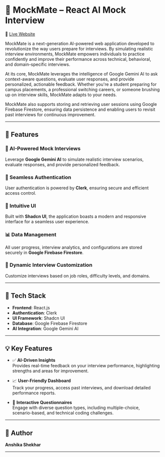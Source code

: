 # 🎤 MockMate – React AI Mock Interview
🔗 [Live Website](https://ai-mock-interview-june-2025.web.app/)

MockMate is a next-generation AI-powered web application developed to revolutionize the way users prepare for interviews. By simulating realistic interview environments, MockMate empowers individuals to practice confidently and improve their performance across technical, behavioral, and domain-specific interviews.

At its core, MockMate leverages the intelligence of Google Gemini AI to ask context-aware questions, evaluate user responses, and provide personalized, actionable feedback. Whether you're a student preparing for campus placements, a professional switching careers, or someone brushing up on interview skills, MockMate adapts to your needs.

MockMate also supports storing and retrieving user sessions using Google Firebase Firestore, ensuring data persistence and enabling users to revisit past interviews for continuous improvement.

---

## 🚀 Features

### 🧠 AI-Powered Mock Interviews
Leverage **Google Gemini AI** to simulate realistic interview scenarios, evaluate responses, and provide personalized feedback.

### 🔐 Seamless Authentication
User authentication is powered by **Clerk**, ensuring secure and efficient access control.

### 🎨 Intuitive UI
Built with **Shadcn UI**, the application boasts a modern and responsive interface for a seamless user experience.

### 📊 Data Management
All user progress, interview analytics, and configurations are stored securely in **Google Firebase Firestore**.

### 🎯 Dynamic Interview Customization
Customize interviews based on job roles, difficulty levels, and domains.

---

## 🧰 Tech Stack

- **Frontend**: React.js  
- **Authentication**: Clerk  
- **UI Framework**: Shadcn UI  
- **Database**: Google Firebase Firestore  
- **AI Integration**: Google Gemini AI  

---

## 💡 Key Features

- ✅ **AI-Driven Insights**  
  Provides real-time feedback on your interview performance, highlighting strengths and areas for improvement.

- 📈 **User-Friendly Dashboard**  
  Track your progress, access past interviews, and download detailed performance reports.

- 📝 **Interactive Questionnaires**  
  Engage with diverse question types, including multiple-choice, scenario-based, and technical coding challenges.

---

## 👤 Author

**Anshika Shekhar**

---



